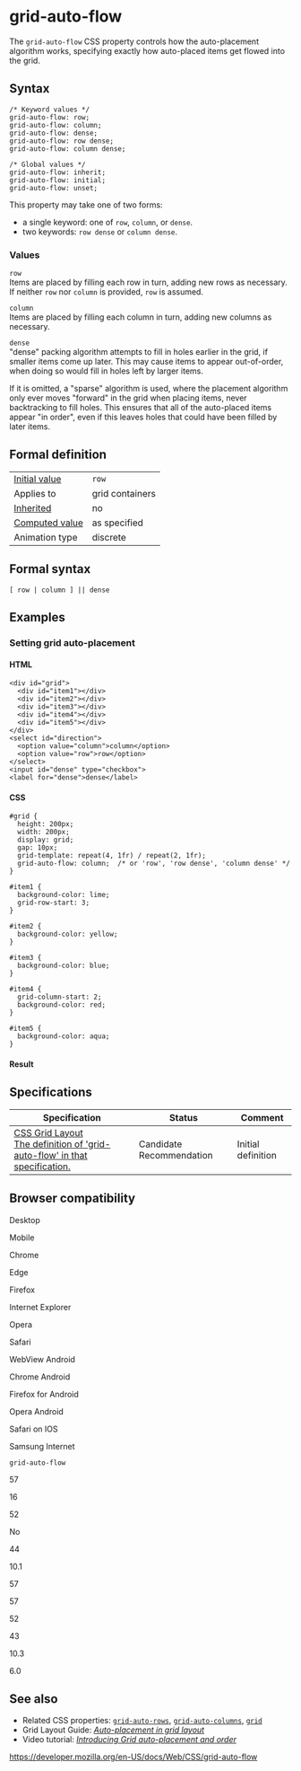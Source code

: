 # grid-auto-flow

The `grid-auto-flow` CSS property controls how the auto-placement algorithm works, specifying exactly how auto-placed items get flowed into the grid.

## Syntax

    /* Keyword values */
    grid-auto-flow: row;
    grid-auto-flow: column;
    grid-auto-flow: dense;
    grid-auto-flow: row dense;
    grid-auto-flow: column dense;

    /* Global values */
    grid-auto-flow: inherit;
    grid-auto-flow: initial;
    grid-auto-flow: unset;

This property may take one of two forms:

- a single keyword: one of `row`, `column`, or `dense`.
- two keywords: `row dense` or `column dense`.

### Values

`row`  
Items are placed by filling each row in turn, adding new rows as necessary. If neither `row` nor `column` is provided, `row` is assumed.

`column`  
Items are placed by filling each column in turn, adding new columns as necessary.

`dense`  
"dense" packing algorithm attempts to fill in holes earlier in the grid, if smaller items come up later. This may cause items to appear out-of-order, when doing so would fill in holes left by larger items.

If it is omitted, a "sparse" algorithm is used, where the placement algorithm only ever moves "forward" in the grid when placing items, never backtracking to fill holes. This ensures that all of the auto-placed items appear "in order", even if this leaves holes that could have been filled by later items.

## Formal definition

<table><tbody><tr class="odd"><td><a href="initial_value">Initial value</a></td><td><code>row</code></td></tr><tr class="even"><td>Applies to</td><td>grid containers</td></tr><tr class="odd"><td><a href="inheritance">Inherited</a></td><td>no</td></tr><tr class="even"><td><a href="computed_value">Computed value</a></td><td>as specified</td></tr><tr class="odd"><td>Animation type</td><td>discrete</td></tr></tbody></table>

## Formal syntax

    [ row | column ] || dense

## Examples

### Setting grid auto-placement

#### HTML

    <div id="grid">
      <div id="item1"></div>
      <div id="item2"></div>
      <div id="item3"></div>
      <div id="item4"></div>
      <div id="item5"></div>
    </div>
    <select id="direction">
      <option value="column">column</option>
      <option value="row">row</option>
    </select>
    <input id="dense" type="checkbox">
    <label for="dense">dense</label>

#### CSS

    #grid {
      height: 200px;
      width: 200px;
      display: grid;
      gap: 10px;
      grid-template: repeat(4, 1fr) / repeat(2, 1fr);
      grid-auto-flow: column;  /* or 'row', 'row dense', 'column dense' */
    }

    #item1 {
      background-color: lime;
      grid-row-start: 3;
    }

    #item2 {
      background-color: yellow;
    }

    #item3 {
      background-color: blue;
    }

    #item4 {
      grid-column-start: 2;
      background-color: red;
    }

    #item5 {
      background-color: aqua;
    }

#### Result

## Specifications

<table><thead><tr class="header"><th>Specification</th><th>Status</th><th>Comment</th></tr></thead><tbody><tr class="odd"><td><a href="https://drafts.csswg.org/css-grid/#propdef-grid-auto-flow">CSS Grid Layout<br />
<span class="small">The definition of 'grid-auto-flow' in that specification.</span></a></td><td><span class="spec-cr">Candidate Recommendation</span></td><td>Initial definition</td></tr></tbody></table>

## Browser compatibility

Desktop

Mobile

Chrome

Edge

Firefox

Internet Explorer

Opera

Safari

WebView Android

Chrome Android

Firefox for Android

Opera Android

Safari on IOS

Samsung Internet

`grid-auto-flow`

57

16

52

No

44

10.1

57

57

52

43

10.3

6.0

## See also

- Related CSS properties: [`grid-auto-rows`](grid-auto-rows), [`grid-auto-columns`](grid-auto-columns), [`grid`](grid)
- Grid Layout Guide: _[Auto-placement in grid layout](css_grid_layout/auto-placement_in_css_grid_layout)_
- Video tutorial: _[Introducing Grid auto-placement and order](https://gridbyexample.com/video/series-auto-placement-order/)_

<a href="https://developer.mozilla.org/en-US/docs/Web/CSS/grid-auto-flow" class="_attribution-link">https://developer.mozilla.org/en-US/docs/Web/CSS/grid-auto-flow</a>
